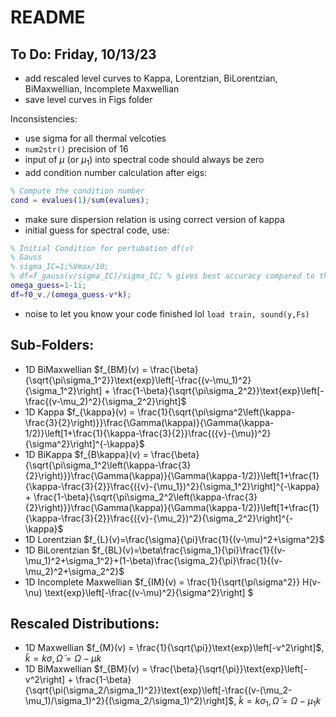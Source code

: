 # README

## To Do: Friday, 10/13/23
- add rescaled level curves to Kappa, Lorentzian, BiLorentzian, BiMaxwellian, Incomplete Maxwellian
- save level curves in Figs folder

Inconsistencies:
- use sigma for all thermal velcoties
- `num2str()` precision of 16
- input of $\mu$ (or $\mu_1$) into spectral code should always be zero
- add condition number calculation after eigs:
```m
% Compute the condition number
cond = evalues(1)/sum(evalues);
  ```
- make sure dispersion relation is using correct version of kappa
- initial guess for spectral code, use:
```m
% Initial Condition for pertubation df(v)
% Gauss
% sigma_IC=1;%Vmax/10;
% df=f_gauss(v/sigma_IC)/sigma_IC; % gives best accuracy compared to the other options
omega_guess=1-1i;
df=f0_v./(omega_guess-v*k);
```
- noise to let you know your code finished lol `load train, sound(y,Fs)`

## Sub-Folders:
- 1D BiMaxwellian $f_{BM}(v) = \frac{\beta}{\sqrt{\pi\sigma_1^2}}\text{exp}\left[-\frac{(v-\mu_1)^2}{\sigma_1^2}\right] + \frac{1-\beta}{\sqrt{\pi\sigma_2^2}}\text{exp}\left[-\frac{(v-\mu_2)^2}{\sigma_2^2}\right]$
- 1D Kappa $f_{\kappa}(v) = \frac{1}{\sqrt{\pi\sigma^2\left(\kappa-\frac{3}{2}\right)}}\frac{\Gamma(\kappa)}{\Gamma(\kappa-1/2)}\left[1+\frac{1}{\kappa-\frac{3}{2}}\frac{({v}-{\mu})^2}{\sigma^2}\right]^{-\kappa}$
- 1D BiKappa $f_{B\kappa}(v) = \frac{\beta}{\sqrt{\pi\sigma_1^2\left(\kappa-\frac{3}{2}\right)}}\frac{\Gamma(\kappa)}{\Gamma(\kappa-1/2)}\left[1+\frac{1}{\kappa-\frac{3}{2}}\frac{({v}-{\mu_1})^2}{\sigma_1^2}\right]^{-\kappa} + \frac{1-\beta}{\sqrt{\pi\sigma_2^2\left(\kappa-\frac{3}{2}\right)}}\frac{\Gamma(\kappa)}{\Gamma(\kappa-1/2)}\left[1+\frac{1}{\kappa-\frac{3}{2}}\frac{({v}-{\mu_2})^2}{\sigma_2^2}\right]^{-\kappa}$
- 1D Lorentzian $f_{L}(v)=\frac{\sigma}{\pi}\frac{1}{(v-\mu)^2+\sigma^2}$
- 1D BiLorentzian $f_{BL}(v)=\beta\frac{\sigma_1}{\pi}\frac{1}{(v-\mu_1)^2+\sigma_1^2}+(1-\beta)\frac{\sigma_2}{\pi}\frac{1}{(v-\mu_2)^2+\sigma_2^2}$
- 1D Incomplete Maxwellian $f_{IM}(v) = \frac{1}{\sqrt{\pi\sigma^2}} H(v-\nu) \text{exp}\left[-\frac{(v-\mu)^2}{\sigma^2}\right] $

## Rescaled Distributions:
- 1D Maxwellian $f_{M}(v) = \frac{1}{\sqrt{\pi}}\text{exp}\left[-v^2\right]$, $\tilde{k}=k\sigma, \tilde{\Omega}=\Omega-\mu k$
- 1D BiMaxwellian $f_{BM}(v) = \frac{\beta}{\sqrt{\pi}}\text{exp}\left[-v^2\right] + \frac{1-\beta}{\sqrt{\pi(\sigma_2/\sigma_1)^2}}\text{exp}\left[-\frac{(v-(\mu_2-\mu_1)/\sigma_1)^2}{(\sigma_2/\sigma_1)^2}\right]$, $\tilde{k}=k\sigma_1, \tilde{\Omega}=\Omega-\mu_1 k$
